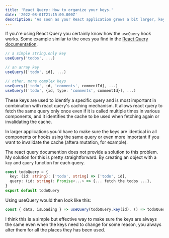 ```yaml
---
title: 'React Query: How to organize your keys.'
date: '2022-08-01T21:15:00.000Z'
description: 'As soon as your React application grows a bit larger, key organization gets more important. One approach...'
---
```

If you're using React Query you certainly know how the `useQuery` hook works. Some example similar to the ones you find in the [React Query documentation](https://react-query-v3.tanstack.com/guides/query-keys).

```typescript
// a simple string.only key
useQuery('todos', ...)

// an array key
useQuery(['todo', id], ...)

// other, more complex keys
useQuery(['todo', id, 'comments', commentId], ...)
useQuery(['todo', {id, type: 'comments', commentId}], ...)
```

These keys are used to identify a specific query and is most important in combination with react query's caching mechanism. It allows react query to fetch the same query only once even if it is called multiple times in various components, and it identifies the cache to be used when fetching again or invalidating the cache.

In larger applications you'd have to make sure the keys are identical in all components or hooks using the same query or even more important if you want to invalidate the cache (aftera mutation, for example).

The react query documention does not provide a solution to this problem. My solution for this is pretty straightforward. By creating an object with a `key` and `query` function for each query.

```typescript
const todoQuery = {
  key: (id: string): ['todo', string] => ['todo', id],
  query: (id: string): Promise<...> => {... fetch the todos ...},
}
export default todoQuery
```

Using useQuery would then look like this:

```typescript
const { data, isLoading } => useQuery(todoQuery.key(id), () => todoQuery.query(id))
```

I think this is a simple but effective way to make sure the keys are always the same even when the keys need to change for some reason, you always alter them for all the places they has been used.
